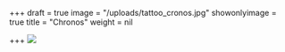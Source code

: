 +++
draft = true
image = "/uploads/tattoo_cronos.jpg"
showonlyimage = true
title = "Chronos"
weight = nil

+++
![](/uploads/tattoo_cronos.jpg)